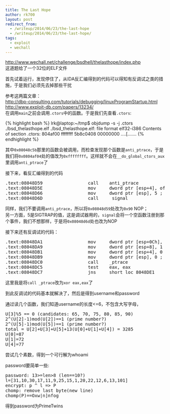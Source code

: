 ```yaml
---
title: The Last Hope
author: rk700
layout: post
redirect_from: 
  - /writeup/2014/06/23/the-last-hope
  - /writeup/2014/06/23/the-last-hope/
tags:
  - exploit
  - wechall
---
```

<http://www.wechall.net/challenge/bsdhell/thelasthope/index.php>  
这道题给了一个32位的ELF文件

首先试着运行，发现停住了，从IDA反汇编得到的代码可以得知有反调试之类的措施，于是我们必须先去掉那些干扰

参考这两篇文章：  
<http://dbp-consulting.com/tutorials/debugging/linuxProgramStartup.html>  
<http://www.exploit-db.com/papers/13234/>  
在调用`main`之前会调用`.ctors`中的函数。于是我们先查看`.ctors`:  

{% highlight bash %}
lrk@laptop:~/tmp$ objdump -s -j .ctors ./bsd_thelasthope.elf
./bsd_thelasthope.elf:     file format elf32-i386
Contents of section .ctors:
 804af00 ffffffff 5b8c0408 00000000           ....[.......
{% endhighlight %}

其中`0x08048c5b`那里的函数会被调用，而检查发现那个函数是`anti_ptrace`，于是我们将`0x0804af04`处的值改为`0xffffffff`。这样就不会在`__do_global_ctors_aux`里调用`anti_ptrace`了

接下来，看反汇编得到的代码  
<pre>
.text:08048D59                 call    anti_ptrace
.text:08048D5E                 mov     dword ptr [esp+4], offset handler ; handler
.text:08048D66                 mov     dword ptr [esp], 5 ; sig
.text:08048D6D                 call    _signal
</pre>

同样，我们不要调用`anti_ptrace`，所以将`0x08048d59`处改为`0x90` NOP；  
另一方面，5是SIGTRAP的值，这是调试器用的，`signal`会将一个空函数注册到那个事件，我们不想那样，于是将`0x08048d6d`处也改为NOP

接下来还有反调试的代码：  
<pre>
.text:08048DA1                 mov     dword ptr [esp+0Ch], 0
.text:08048DA9                 mov     dword ptr [esp+8], 1
.text:08048DB1                 mov     dword ptr [esp+4], 0
.text:08048DB9                 mov     dword ptr [esp], 0 ; request
.text:08048DC0                 call    _ptrace
.text:08048DC5                 test    eax, eax
.text:08048DC7                 jns     short loc_8048DE1
</pre>
这里我是将`call _ptrace`改为`xor eax,eax`了

到此反调试的代码基本就解决了，然后是得到username和password

通过读几个函数，我们知道username的长度<=6，不包含大写字母，  
<pre>
U[3]%5 == 0 (candidates: 65, 70, 75, 80, 85, 90)
2^(U[2]-1)mod(U[2])==1 (prime number?)
2^(U[5]-1)mod(U[5])==1 (prime number?)
total = U[2]+U[3]+U[5]+13(U[0]+U[1]+U[4]) = 3285
U[0]=87
U[1]=72
U[4]=77
</pre>

尝试几个素数，得到一个可行解为whoami

password要简单一些:  
<pre>
password: 13>=len>8 (len==10?)
l=[31,10,30,17,11,9,25,15,1,20,22,12,6,13,101]
encrypt: p ^ l => P
chomp: remove last byte(new line)
chomp(P)==Oxw|n]nfog
</pre> 
得到password为PrimeTwins

